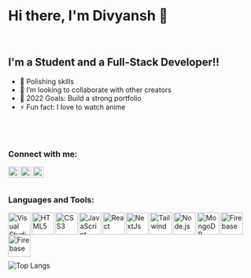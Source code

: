 <br />


# Hi there, I'm Divyansh 👋

<br />

## I'm a Student and a Full-Stack Developer!!

- 🌱 Polishing skills
- 👯 I’m looking to collaborate with other creators
- 🥅 2022 Goals: Build a strong portfolio
- ⚡ Fun fact: I love to watch anime

<br />
<br />

### Connect with me:

<!-- [<img align="left" alt="Profile | Facebook" width="22px" src="https://www.svgrepo.com/show/158427/facebook.svg" />](https://www.facebook.com/) -->
<!-- [![Twitter Badge](https://shields.io/badge/-LinkedIn-5a5a5a?logo=linkedin&logoColor=0072b1&style=for-the-badge)](https://www.linkedin.com/in/divyansh-verma-58591b218/) -->
<!-- [![Twitter Badge](https://shields.io/badge/-Twitter-5a5a5a?logo=twitter&style=for-the-badge)](https://twitter.com/OnePunc45659001) -->
<!-- [![Twitter Badge](https://shields.io/badge/-Quora-5a5a5a?logo=Quora&logoColor=b92b27&style=for-the-badge)](https://www.quora.com/profile/Divyansh-Verma-134) -->
<!-- [![Twitter Badge](https://shields.io/badge/-Instagram-5a5a5a?logo=instagram&style=for-the-badge)](https://www.instagram.com/) -->
<!-- [![Twitter Badge](https://shields.io/badge/-myanimelist-5a5a5a?logo=myanimelist&logoColor=3366CC&style=for-the-badge)](https://myanimelist.net/animelist/Corpse_rar) -->
[<img align="left" alt="Profile | LinkedIn" width="22px" src="https://www.svgrepo.com/show/70809/linkedin.svg" />](https://www.linkedin.com/in/divyan5h/)
[<img align="left" alt="Profile | Instagram" width="22px" src="https://www.svgrepo.com/show/111199/instagram.svg" />](https://www.instagram.com/divyan5h.dev/)
[<img align="left" alt="Profile | Twitter" width="22px" src="https://www.svgrepo.com/show/183608/twitter.svg" />](https://twitter.com/DIVYAN5H_dev)
<!-- [<img align="left" alt="Profile | Quora" width="22px" src="https://www.svgrepo.com/show/25177/quora.svg" />](https://www.quora.com/profile/Divyansh-Verma-134) -->
<!-- [<img align="left" alt="Profile | AnimeList" width="22px" src="https://www.svgrepo.com/show/331489/myanimelist.svg" />](https://myanimelist.net/animelist/Corpse_rar) -->

<br />
<br />

### Languages and Tools:

[<img align="left" alt="Visual Studio Code" width="45px" src="https://www.svgrepo.com/show/354522/visual-studio-code.svg" />](#)
[<img align="left" alt="HTML5" width="45px" src="https://www.vectorlogo.zone/logos/w3_html5/w3_html5-icon.svg" />](#)
[<img align="left" alt="CSS3" width="45px" src="https://www.vectorlogo.zone/logos/w3_css/w3_css-icon.svg" />](#)
[<img align="left" alt="JavaScript" width="45px" src="https://www.svgrepo.com/show/353925/javascript.svg" />](#)
[<img align="left" alt="React" width="45px" src="https://www.vectorlogo.zone/logos/reactjs/reactjs-icon.svg" />](#)
[<img align="left" alt="NextJs" width="45px" src="https://seeklogo.com/images/N/next-js-logo-8FCFF51DD2-seeklogo.com.png" />](#)
[<img align="left" alt="Tailwind" width="45px" src="https://upload.wikimedia.org/wikipedia/commons/d/d5/Tailwind_CSS_Logo.svg" />](#)
[<img align="left" alt="Node.js" width="45px" src="https://www.svgrepo.com/show/378837/node.svg" />](#)
[<img align="left" alt="MongoDB" width="45px" src="https://www.vectorlogo.zone/logos/mongodb/mongodb-icon.svg" />](#)
[<img align="left" alt="Firebase" width="45px" src="https://www.vectorlogo.zone/logos/firebase/firebase-icon.svg" />](#)
[<img align="left" alt="Firebase" width="45px" src="https://www.vectorlogo.zone/logos/figma/figma-icon.svg" />](#)

<br />
<br />
<br />

<!-- ### Github Stats:

![Github stats](https://github-readme-stats.vercel.app/api/?username=corpse-rar&show_icons=true&title_color=fff&icon_color=79ff97&text_color=9f9f9f&bg_color=151515) -->

<br />
<br />


![Top Langs](https://github-readme-stats.vercel.app/api/top-langs/?username=DIVYAN5H&theme=dark)

<br />
<br />

